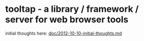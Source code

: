 tooltap - a library / framework / server for web browser tools
==============================================================

initial thoughts here: [doc/2012-10-10-initial-thoughts.md]()
